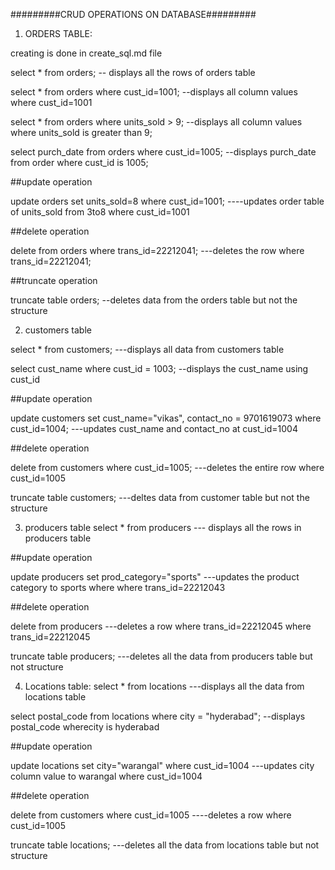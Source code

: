 #########CRUD OPERATIONS ON DATABASE#########

1) ORDERS TABLE:

creating is done in create_sql.md file

select * from orders; -- displays all the rows of orders table

select * from orders where cust_id=1001; --displays all column values where cust_id=1001

select * from orders where units_sold > 9; --displays all column values where units_sold is greater than 9;

select purch_date from orders where cust_id=1005; --displays purch_date from order where cust_id is 1005;

##update operation

update orders
set units_sold=8 where cust_id=1001; ----updates order table of units_sold from 3to8 where cust_id=1001

##delete operation

delete from orders where trans_id=22212041; ---deletes the row where trans_id=22212041;

##truncate operation

truncate table orders; --deletes data from the orders table but not the structure

2) customers table

select * from customers; ---displays all data from customers table

select cust_name where cust_id = 1003; --displays the cust_name using cust_id

##update operation

update customers set cust_name="vikas", contact_no = 9701619073 where cust_id=1004; ---updates cust_name and contact_no at cust_id=1004

##delete operation

delete from customers where cust_id=1005; ---deletes the entire row where cust_id=1005

truncate table customers; ---deltes data from customer table but not the structure

3) producers table
select * from producers --- displays all the rows in producers table

##update operation

update producers set prod_category="sports" ---updates the product category to sports where where trans_id=22212043

##delete operation

delete from producers ---deletes a row where trans_id=22212045 where trans_id=22212045

truncate table producers; ---deletes all the data from producers table but not structure

4) Locations table:
select * from locations ---displays all the data from locations table

select postal_code from locations where city = "hyderabad"; --displays postal_code wherecity is hyderabad

##update operation

update locations set city="warangal" where cust_id=1004 ---updates city column value to warangal where cust_id=1004

##delete operation

delete from customers where cust_id=1005 ----deletes a row where cust_id=1005

truncate table locations; ---deletes all the data from locations table but not structure
